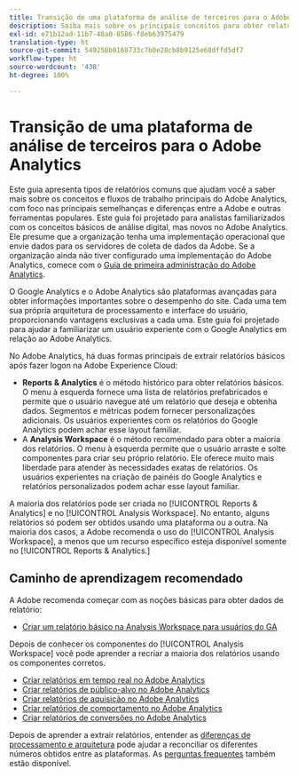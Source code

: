 ```yaml
---
title: Transição de uma plataforma de análise de terceiros para o Adobe Analytics
description: Saiba mais sobre os principais conceitos para obter relatórios, direcionados para usuários familiarizados com outras plataformas, como o Google Analytics.
exl-id: e71b12ad-11b7-48a0-8586-f8eb63975479
translation-type: ht
source-git-commit: 549258b0168733c7b0e28cb8b9125e68dffd5df7
workflow-type: ht
source-wordcount: '438'
ht-degree: 100%

---
```


# Transição de uma plataforma de análise de terceiros para o Adobe Analytics

Este guia apresenta tipos de relatórios comuns que ajudam você a saber mais sobre os conceitos e fluxos de trabalho principais do Adobe Analytics, com foco nas principais semelhanças e diferenças entre a Adobe e outras ferramentas populares. Este guia foi projetado para analistas familiarizados com os conceitos básicos de análise digital, mas novos no Adobe Analytics. Ele presume que a organização tenha uma implementação operacional que envie dados para os servidores de coleta de dados da Adobe. Se a organização ainda não tiver configurado uma implementação do Adobe Analytics, comece com o [Guia de primeira administração do Adobe Analytics](/help/admin/admin-console/first-admin-guide.md).

O Google Analytics e o Adobe Analytics são plataformas avançadas para obter informações importantes sobre o desempenho do site. Cada uma tem sua própria arquitetura de processamento e interface do usuário, proporcionando vantagens exclusivas a cada uma. Este guia foi projetado para ajudar a familiarizar um usuário experiente com o Google Analytics em relação ao Adobe Analytics.

No Adobe Analytics, há duas formas principais de extrair relatórios básicos após fazer logon na Adobe Experience Cloud:

* **Reports &amp; Analytics** é o método histórico para obter relatórios básicos. O menu à esquerda fornece uma lista de relatórios prefabricados e permite que o usuário navegue até um relatório que deseja e obtenha dados. Segmentos e métricas podem fornecer personalizações adicionais. Os usuários experientes com os relatórios do Google Analytics podem achar esse layout familiar.
* A **Analysis Workspace** é o método recomendado para obter a maioria dos relatórios. O menu à esquerda permite que o usuário arraste e solte componentes para criar seu próprio relatório. Ele oferece muito mais liberdade para atender às necessidades exatas de relatórios. Os usuários experientes na criação de painéis do Google Analytics e relatórios personalizados podem achar esse layout familiar.

A maioria dos relatórios pode ser criada no [!UICONTROL Reports &amp; Analytics] e no [!UICONTROL Analysis Workspace]. No entanto, alguns relatórios só podem ser obtidos usando uma plataforma ou a outra. Na maioria dos casos, a Adobe recomenda o uso do [!UICONTROL Analysis Workspace], a menos que um recurso específico esteja disponível somente no [!UICONTROL Reports &amp; Analytics.]

## Caminho de aprendizagem recomendado

A Adobe recomenda começar com as noções básicas para obter dados de relatório:

* [Criar um relatório básico na Analysis Workspace para usuários do GA](reports/create-report.md)

Depois de conhecer os componentes do [!UICONTROL Analysis Workspace] você pode aprender a recriar a maioria dos relatórios usando os componentes corretos.

* [Criar relatórios em tempo real no Adobe Analytics](reports/realtime-reports.md)
* [Criar relatórios de público-alvo no Adobe Analytics](reports/audience-reports.md)
* [Criar relatórios de aquisição no Adobe Analytics](reports/acquisition-reports.md)
* [Criar relatórios de comportamento no Adobe Analytics](reports/behavior-reports.md)
* [Criar relatórios de conversões no Adobe Analytics](reports/conversions-reports.md)

Depois de aprender a extrair relatórios, entender as [diferenças de processamento e arquitetura](processing-differences.md) pode ajudar a reconciliar os diferentes números obtidos entre as plataformas. As [perguntas frequentes](faq.md) também estão disponível.
